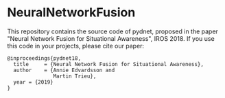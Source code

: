 # NeuralNetworkFusion

This repository contains the source code of pydnet, proposed in the paper "Neural Network Fusion for Situational Awareness", IROS 2018. If you use this code in your projects, please cite our paper:
```
@inproceedings{pydnet18,
  title     = {Neural Network Fusion for Situational Awareness},
  author    = {Annie Edvardsson and
               Martin Trieu},
  year = {2019}
}
```
